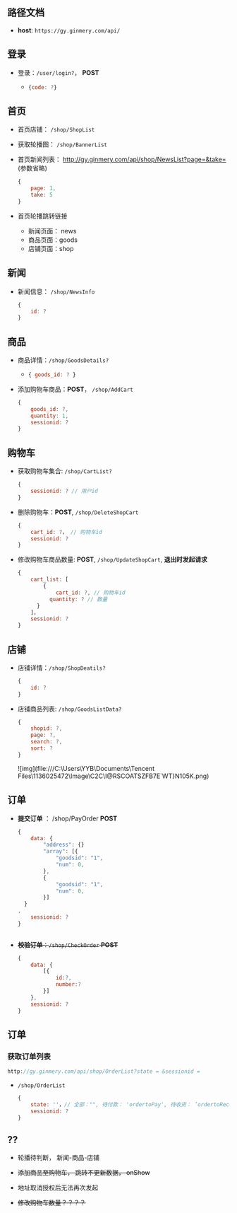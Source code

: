 ## 路径文档
- **host**: `https://gy.ginmery.com/api/`

## 登录

- 登录：`/user/login?`， **POST**
  
  - ```javascript
    {code: ?}
    ```

## 首页

- 首页店铺： `/shop/ShopList`

- 获取轮播图： `/shop/BannerList`

- 首页新闻列表： http://gy.ginmery.com/api/shop/NewsList?page=&take= (参数省略)

  ```javascript
  {
      page: 1,
      take: 5
  }
  ```

- 首页轮播跳转链接
  - 新闻页面： news
  - 商品页面：goods
  - 店铺页面：shop

## 新闻

- 新闻信息： `/shop/NewsInfo`

  ```javascript
  {
      id: ?
  }
  ```

  

## 商品

- 商品详情：`/shop/GoodsDetails?` 
  
  - ```javascript
    { goods_id: ? }
    ```

- 添加购物车商品：**POST**， `/shop/AddCart`

  ```javascript
  {
      goods_id: ?,
      quantity: 1,
      sessionid: ?
  }
  ```

## 购物车

- 获取购物车集合: `/shop/CartList?`

  ```javascript
  {
      sessionid: ? // 用户id
  }
  ```

  

- 删除购物车：**POST**, `/shop/DeleteShopCart`

  ```javascript
  {
      cart_id: ?， // 购物车id
      sessionid: ?
  }
  ```

- 修改购物车商品数量: **POST**, `/shop/UpdateShopCart`, **退出时发起请求**

  ```javascript
  {
      cart_list: [
          {
              cart_id: ?, // 购物车id
      		quantity: ? // 数量
        }
      ]，
      sessionid: ?
  }
  ```
  
  

## 店铺

- 店铺详情：`/shop/ShopDeatils?`

  ```javascript
  {
      id: ?
  }
  ```

- 店铺商品列表: `/shop/GoodsListData?`

  ```javascript
  {
      shopid: ?,
      page: ?,
      search: ?,
      sort: ?
  }
  ```

  ![img](file:///C:\Users\YYB\Documents\Tencent Files\1136025472\Image\C2C\I@RSCOATSZFB7E`WT}N105K.png)

## 订单

- **提交订单** ： /shop/PayOrder **POST**

  ```javascript
  {
      data: {
          "address": {}
          "array": [{
              "goodsid": "1",
              "num": 0,
          },
          {
              "goodsid": "1",
              "num": 0,
          }]
  	}
  ,
      sessionid: ?
  }
      
  ```

- ~~**校验订单**：`/shop/CheckOrder`  **POST**~~

  ```javascript
  {
      data: {
          [{
              id:?,
              number:?
          }]
      },
      sessionid: ?
  }
  ```

  

## 订单

### 获取订单列表

```javascript
http://gy.ginmery.com/api/shop/OrderList?state = &sessionid =
```

- `/shop/OrderList`

  ```javascript
  {
      state: ''，// 全部："", 待付款： 'ordertoPay', 待收货： ’ordertoReceive'
      sessionid: ?
  }
  ```

  

## ??

- 轮播待判断， 新闻-商品-店铺

- ~~添加商品至购物车， 跳转不更新数据， onShow~~

- 地址取消授权后无法再次发起
- ~~修改购物车数量？？？？~~